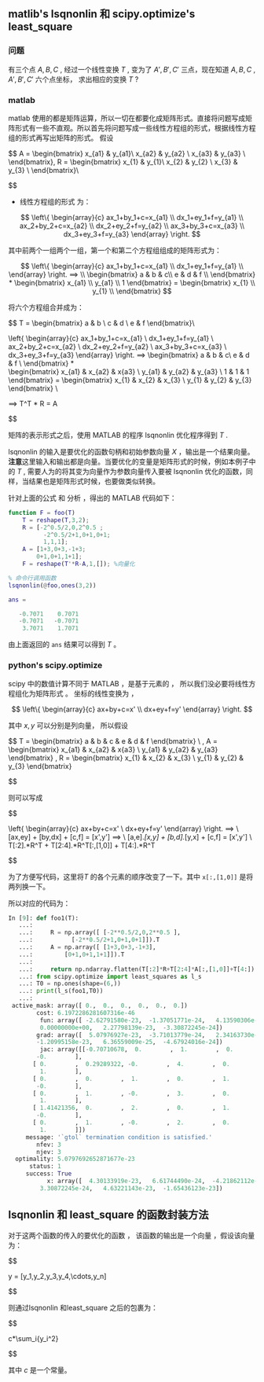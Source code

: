 ## matlib's lsqnonlin 和 scipy.optimize's least_square

### 问题

有三个点 $A,B,C$ , 经过一个线性变换 $T$ , 变为了 $A',B',C'$ 三点，现在知道 $A,B,C$ , $A',B',C'$ 六个点坐标， 求出相应的变换 $T$ ?

###  matlab

matlab 使用的都是矩阵运算，所以一切在都要化成矩阵形式。直接将问题写成矩阵形式有一些不直观。所以首先将问题写成一些线性方程组的形式，根据线性方程组的形式再写出矩阵的形式。
假设 

$$
A = 
    \begin{bmatrix}
    x_{a1} & y_{a1}\\
     x_{a2} & y_{a2} \\
    x_{a3} & y_{a3} \\
    \end{bmatrix},
R =     \begin{bmatrix}
    x_{1} & y_{1}\\
     x_{2} & y_{2} \\
    x_{3} & y_{3} \\
    \end{bmatrix}\\

$$

- 线性方程组的形式 为：


$$
\left\{ 
\begin{array}{c}
ax_1+by_1+c=x_{a1} \\ 
dx_1+ey_1+f=y_{a1} \\
ax_2+by_2+c=x_{a2} \\ 
dx_2+ey_2+f=y_{a2} \\
ax_3+by_3+c=x_{a3} \\ 
dx_3+ey_3+f=y_{a3} 
\end{array}
\right. 
$$

其中前两个一组两个一组，第一个和第二个方程组组成的矩阵形式为：

$$
\left\{ 
\begin{array}{c}
ax_1+by_1+c=x_{a1} \\ 
dx_1+ey_1+f=y_{a1} \\
\end{array}
\right.    ==> \\
\begin{bmatrix}
    a & b & c\\
    e & d & f \\
    \end{bmatrix}
*    
\begin{bmatrix}
    x_{a1} \\
    y_{a1} \\
    1
    \end{bmatrix} = 
\begin{bmatrix}
    x_{1} \\
    y_{1} \\
    \end{bmatrix}
$$

将六个方程组合并成为：

$$
T =     \begin{bmatrix}
    a & b  \\
    c & d   \\
     e  & f 
    \end{bmatrix}\\

\left\{ 
\begin{array}{c}
ax_1+by_1+c=x_{a1} \\ 
dx_1+ey_1+f=y_{a1} \\
ax_2+by_2+c=x_{a2} \\ 
dx_2+ey_2+f=y_{a2} \\
ax_3+by_3+c=x_{a3} \\ 
dx_3+ey_3+f=y_{a3} 
\end{array}
\right.  ==>
\begin{bmatrix}
    a & b & c\\
    e & d & f \\
    \end{bmatrix}
*    
\begin{bmatrix}
    x_{a1} & x_{a2} & x{a3} \\
    y_{a1} & y_{a2} & y_{a3} \\
    1 & 1 & 1
    \end{bmatrix} = 
\begin{bmatrix}
    x_{1} & x_{2} & x_{3} \\
    y_{1} & y_{2} & y_{3}
    \end{bmatrix}  \\

==>  T^T * R = A

$$

矩阵的表示形式之后，使用 MATLAB 的程序 lsqnonlin 优化程序得到 $T$ .

lsqnonlin 的输入是要优化的函数句柄和初始参数向量 $X$ ，输出是一个结果向量。**注意**这里输入和输出都是向量。当要优化的变量是矩阵形式的时候，例如本例子中的 $T$ , 需要人为的将其变为向量作为参数向量传入要被 lsqnonlin 优化的函数，同样，当结果也是矩阵形式时候，也要做类似转换。

针对上面的公式 和 分析 ，得出的 MATLAB 代码如下：

~~~matlab
function F = foo(T)
    T = reshape(T,3,2);
    R = [-2^0.5/2,0,2^0.5 ;
          -2^0.5/2+1,0+1,0+1;
          1,1,1];
    A = [1+3,0+3,-1+3;
        0+1,0+1,1+1];
    F = reshape(T'*R-A,1,[]); %向量化

% 命令行调用函数
lsqnonlin(@foo,ones(3,2))

ans =

   -0.7071    0.7071
   -0.7071   -0.7071
    3.7071    1.7071
~~~

由上面返回的 `ans` 结果可以得到 $T$ 。

### python's scipy.optimize

scipy 中的数值计算不同于 MATLAB ，是基于元素的 ， 所以我们没必要将线性方程组化为矩阵形式 。
坐标的线性变换为 ， 

$$
\left\{ 
\begin{array}{c}
ax+by+c=x' \\ 
dx+ey+f=y' 
\end{array}
\right.
$$

其中 $x,y$ 可以分别是列向量， 
所以假设

$$ 
T = \begin{bmatrix}
    a & b & c & e & d & f 
    \end{bmatrix} \\
,
A = 
\begin{bmatrix}
    x_{a1} & x_{a2} & x{a3} \\
    y_{a1} & y_{a2} & y_{a3}
\end{bmatrix}
,
R = 
\begin{bmatrix}
    x_{1} & x_{2} & x_{3} \\
    y_{1} & y_{2} & y_{3}
\end{bmatrix}  

$$

则可以写成

$$ 

\left\{ 
\begin{array}{c}
ax+by+c=x' \\ 
dx+ey+f=y' 
\end{array}
\right. ==> \\
[ax,ey] + [by,dx] + [c,f] = [x',y'] ==> \\
[a,e].*[x,y] + [b,d].*[y,x] + [c,f] = [x',y'] \\
T[:2].*R^T + T[2:4].*R^T[:,[1,0]] + T[4:].*R^T 

$$

为了方便写代码，这里将$T$ 的各个元素的顺序改变了一下。其中 `x[:,[1,0]]` 是将两列换一下。

所以对应的代码为：

~~~python
In [9]: def foo1(T):
   ...:
   ...:     R = np.array([ [-2**0.5/2,0,2**0.5 ],
   ...:           [-2**0.5/2+1,0+1,0+1]]).T
   ...:     A = np.array([ [1+3,0+3,-1+3],
   ...:         [0+1,0+1,1+1]]).T
   ...:
   ...:     return np.ndarray.flatten(T[:2]*R+T[2:4]*A[:,[1,0]]+T[4:])
   ...: from scipy.optimize import least_squares as l_s
   ...: T0 = np.ones(shape=(6,))
   ...: print(l_s(foo1,T0))
   ...:
 active_mask: array([ 0.,  0.,  0.,  0.,  0.,  0.])
        cost: 6.1972286281607316e-46
         fun: array([ -2.62791580e-23,  -1.37051771e-24,   4.13590306e-24,
         0.00000000e+00,   2.27798139e-23,  -3.30872245e-24])
        grad: array([  5.07976927e-23,  -3.71013779e-24,   2.34163730e-23,
        -1.20995158e-23,   6.36559009e-25,  -4.67924016e-24])
         jac: array([[-0.70710678,  0.        ,  1.        ,  0.        ,  1.        ,
        -0.        ],
       [ 0.        ,  0.29289322, -0.        ,  4.        ,  0.        ,
         1.        ],
       [ 0.        ,  0.        ,  1.        ,  0.        ,  1.        ,
        -0.        ],
       [ 0.        ,  1.        , -0.        ,  3.        ,  0.        ,
         1.        ],
       [ 1.41421356,  0.        ,  2.        ,  0.        ,  1.        ,
        -0.        ],
       [ 0.        ,  1.        , -0.        ,  2.        ,  0.        ,
         1.        ]])
     message: '`gtol` termination condition is satisfied.'
        nfev: 3
        njev: 3
  optimality: 5.0797692652871677e-23
      status: 1
     success: True
           x: array([  4.30133919e-23,   6.61744490e-24,  -4.21862112e-23,
         3.30872245e-24,   4.63221143e-23,  -1.65436123e-23])
~~~

## lsqnonlin 和 least_square 的函数封装方法

对于这两个函数的传入的要优化的函数 ， 该函数的输出是一个向量 ，假设该向量为：

$$

y = [y_1,y_2,y_3,y_4,\cdots,y_n]

$$

则通过lsqnonlin 和least_square 之后的包裹为：

$$

c*\sum_i{y_i^2}

$$

其中 $c$ 是一个常量。
